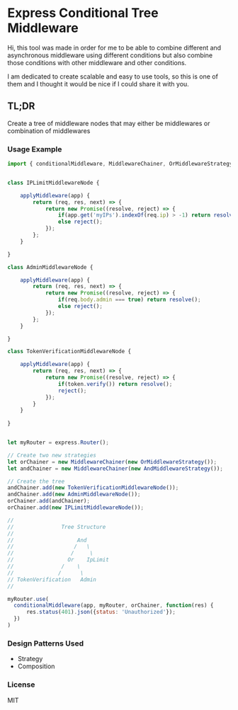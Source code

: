 # Express Conditional Tree Middleware

Hi, this tool was made in order for me to be able to combine different and asynchronous middleware 
using different conditions but also combine those conditions with other middleware and other conditions.

I am dedicated to create scalable and easy to use tools, so this is one of them and I thought it would be nice if I could share it with you.


## TL;DR
Create a tree of middleware nodes that may either be middlewares or combination of middlewares


### Usage Example

```javascript
import { conditionalMiddleware, MiddlewareChainer, OrMiddlewareStrategy, AndMiddlewareStrategy } from 'express-conditional-tree-middleware';


class IPLimitMiddlewareNode {    

    applyMiddleware(app) {
        return (req, res, next) => {
            return new Promise((resolve, reject) => {
                if(app.get('myIPs').indexOf(req.ip) > -1) return resolve();
                else reject();
            });
        };
    }

}

class AdminMiddlewareNode {

    applyMiddleware(app) {
        return (req, res, next) => {
            return new Promise((resolve, reject) => {
                if(req.body.admin === true) return resolve();
                else reject();
            });
        };
    }

}

class TokenVerificationMiddlewareNode {

    applyMiddleware(app) {
        return (req, res, next) => {
            return new Promise((resolve, reject) => {
                if(token.verify()) return resolve();
                reject();
            });
        }
    }
    
}


let myRouter = express.Router();

// Create two new strategies
let orChainer = new MiddlewareChainer(new OrMiddlewareStrategy());
let andChainer = new MiddlewareChainer(new AndMiddlewareStrategy());

// Create the tree
andChainer.add(new TokenVerificationMiddlewareNode());
andChainer.add(new AdminMiddlewareNode());
orChainer.add(andChainer);
orChainer.add(new IPLimitMiddlewareNode());

//
//               Tree Structure
//
//                    And
//                   /   \
//                  /     \
//                 Or    IpLimit 
//               /    \
//              /      \
// TokenVerification   Admin
//

myRouter.use(
  conditionalMiddleware(app, myRouter, orChainer, function(res) {
      res.status(401).json({status: 'Unauthorized'});
  })
)
```


### Design Patterns Used

* Strategy
* Composition


### License

MIT
